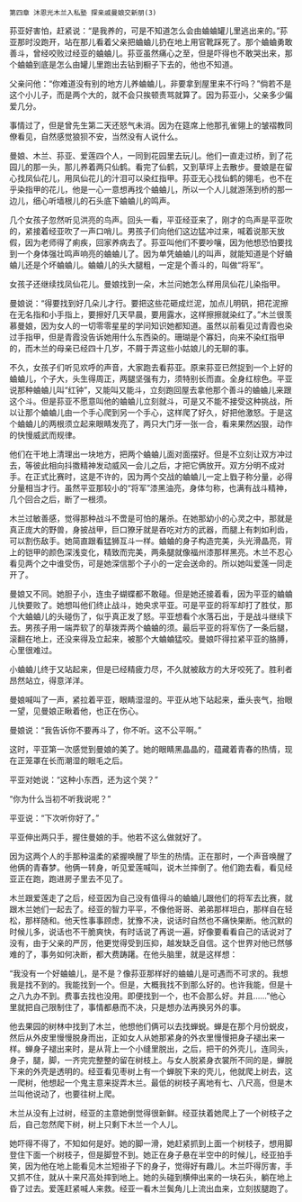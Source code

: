     第四章 沐恩光木兰入私塾 探亲戚曼娘交新朋(3) 

   荪亚好害怕，赶紧说：“是我养的，可是不知道怎么会由蛐蛐罐儿里逃出来的。”荪亚那时没跑开，站在那儿看着父亲把蛐蛐儿扔在地上用官靴踩死了。那个蛐蛐勇敢善斗，曾经咬败过经亚的蛐蛐儿。荪亚虽然痛心之至，但是吓得也不敢哭出来，那个蛐蛐到底是怎么由罐儿里跑出去钻到橱子下去的，他也不知道。

   父亲问他：“你难道没有别的地方儿养蛐蛐儿，非要拿到屋里来不行吗？”倘若不是这个小儿子，而是两个大的，就不会只挨顿责骂就算了。因为荪亚小，父亲多少偏爱几分。

   事情过了，但是曾先生第二天还怒气未消。因为在筵席上他那孔雀翎上的皱褶教同僚看见，自然感觉狼狈不安，当然没有人说什么。

   曼娘、木兰、荪亚、爱莲四个人，一同到花园里去玩儿。他们一直走过桥，到了花园儿的那一头，那儿养着两只仙鹤。看完了仙鹤，又到草坪上去散步。曼娘是在留心找凤仙花儿，用凤仙花儿的汁泪可以染红指甲。荪亚无心找仙鹤的翎毛，也不在乎染指甲的花儿，他是一心一意想再找个蛐蛐儿，所以一个人儿就游荡到桥的那一边儿，细心听墙根儿的石头底下蛐蛐儿的鸣声。

   几个女孩子忽然听见洪亮的鸟声。回头一看，平亚经亚来了，刚才的鸟声是平亚吹的，紧接着经亚吹了一声口哨儿。男孩子们向他们这边猛冲过来，喊着说那天放假，因为老师得了痢疾，回家养病去了。荪亚叫他们不要吵嚷，因为他想恐怕要找到一个身体强壮鸣声响亮的蛐蛐儿了。因为单凭蛐蛐儿的叫声，就能知道是个好蛐蛐儿还是个坏蛐蛐儿。蛐蛐儿的头大腿粗，一定是个善斗的，叫做“将军”。

   女孩子还继续找凤仙花儿。曼娘找到一朵，木兰问她怎么样用凤仙花儿染指甲。

   曼娘说：“得要找到好几朵儿才行。要把这些花砸成烂泥，加点儿明矾，把花泥擦在无名指和小手指上，要擦好几天早晨，要用露水，这样擦擦就染红了。”木兰很羡慕曼娘，因为女人的一切零零星星的学问知识她都知道。虽然以前看见过青霞也染过手指甲，但是青霞没告诉她用什么东西染的。珊瑚是个寡妇，向来不染红指甲的，而木兰的母亲已经四十几岁，不屑于弄这些小姑娘儿的无聊的事。

   不久，女孩子们听见欢呼的声音，大家跑去看荪亚。原来荪亚已然捉到一个上好的蛐蛐儿，个子大，头生得周正，两腿坚强有力，须特别长而直。全身红棕色。平亚说那种蛐蛐儿叫“红钟”，又能叫又能斗，立刻跑回屋去拿他那个善斗的蛐蛐儿来跟这个斗。但是荪亚不愿意叫他的蛐蛐儿立刻就斗，可是又不能不接受这种挑战，所以让那个蛐蛐儿由一个手心爬到另一个手心，这样爬了好久，好把他激怒。于是这个蛐蛐儿的两根须立起来眼睛发亮了，两只大门牙一张一合，看来果然凶狠，动作的快慢威武而规律。

   他们在干地上清理出一块地方，把两个蛐蛐儿面对面摆好。但是不立刻让双方冲过去，等彼此相向抖擞精神发动威风一会儿之后，才把它俩放开。双方分明不成对手。在正式比赛时，这是不许的，因为两个交战的蛐蛐儿一定上戥子称分量，必得分量相当才行。虽然平亚那较小的“将军”漆黑油亮，身体匀称，也满有战斗精神，几个回合之后，断了一根须。

   木兰过敏善感，觉得那种战斗不啻是可怕的屠杀。在她那幼小的心灵之中，那就是真正庞大的野兽，身披战甲，巨口獠牙就是吞吃对方的武器，而腿上有刺如利齿，可以割伤敌手。她简直跟看猛狮互斗一样。蛐蛐的身子构造完美，头光滑晶亮，背上的铠甲的颜色深浅变化，精致而完美，两条腿就像福州漆那样黑亮。木兰不忍心看见两个之中谁受伤，可是她深信那个子小的一定会送命的。所以她叫爱莲一同走开了。

   曼娘又不同。她胆子小，连虫子蝴蝶都不敢碰。但是她还接着看，因为平亚的蛐蛐儿快要败了。她想叫他们终止战斗，她央求平亚。可是平亚的将军却打了胜仗，那个大蛐蛐儿的头碰伤了，似乎真正发了怒。平亚想看个水落石出，于是战斗继续下去。男孩子用一端弄软了的草拨弄两个蛐蛐的须。最后平亚的将军伤了一条后腿，滚翻在地上，还没来得及立起来，被那个大蛐蛐猛咬。曼娘吓得拉紧平亚的胳膊，心里很难过。

   小蛐蛐儿终于又站起来，但是已经精疲力尽，不久就被敌方的大牙咬死了。胜利者昂然站立，得意洋洋。

   曼娘喊叫了一声，紧拉着平亚，眼睛湿湿的。平亚从地下站起来，垂头丧气，抬眼一望，见曼娘正瞅着他，也正在伤心。

   曼娘说：“我告诉你不要再斗了，你不听。这不公平啊。”

   这时，平亚第一次感觉到曼娘的美了。她的眼睛黑晶晶的，蕴藏着青春的热情，现在正笼罩在长而潮湿的眼毛之后。

   平亚对她说：“这种小东西，还为这个哭？”

   “你为什么当初不听我说呢？”

   平亚说：“下次听你好了。”

   平亚伸出两只手，握住曼娘的手。他若不这么做就好了。

   因为这两个人的手那种温柔的紧握唤醒了毕生的热情。正在那时，一个声音唤醒了他俩的青春梦。他俩一转身，听见爱莲喊叫，说木兰摔倒了。他们跑去看，看见经亚正在跑，跑进房子里去不见了。

   木兰跟爱莲走了之后，经亚因为自己没有值得斗的蛐蛐儿跟他们的将军去比赛，就跟木兰她们一起去了。经亚的智力平平，不像他哥哥、弟弟那样坦白，那样自在轻松，那样随和。他天性事事顾虑，犹豫不决，说话时自然也不痛快果断。他沉默的时候儿多，说话也不干脆爽快，有时话说了再说一遍，好像要看看自己的话说对了没有，由于父亲的严厉，他更觉得受到压抑，越发缺乏自信。这个世界对他已然够难的了，事务如何决断，都大费踌躇。在他头脑里，就是这样想：

   “我没有一个好蛐蛐儿，是不是？像荪亚那样好的蛐蛐儿是可遇而不可求的。我想我是找不到的。我能找到一个。但是，大概我找不到那么好的。也许我能，但是十之八九办不到。费事去找也没用。即便找到一个，也不会那么好。并且……”他心里就把自己限制住了，事情都悬而不决，只是想办法再换另外的事。

   他去果园的树林中找到了木兰，他想他们俩可以去找蝉蜕。蝉是在那个月份蜕皮，然后从外皮里慢慢脱身而出，正如女人从她那紧身的外衣里慢慢把身子褪出来一样。蝉身子褪出来时，是从背上一个小缝里脱出，之后，把干的外壳儿，连同头，身子，腿，脚，一齐完完整整的留在树枝上。与女人脱紧身衣裳所不同的是，蝉脱下来的外壳是透明的。经亚看见枣树上有一个蝉脱下来的壳儿，他就爬上树去，这一爬树，他想起一个鬼主意来捉弄木兰。最低的树枝子离地有七、八尺高，但是木兰叫他说动了，也要往树上爬。

   木兰从没有上过树，经亚的主意她倒觉得很新鲜。经亚扶着她爬上了一个树枝子之后，自己忽然爬下树，树上只剩下木兰一个人儿。

   她吓得不得了，不知如何是好。她的脚一滑，她赶紧抓到上面一个树枝子，想用脚登住下面一个树枝子，但是脚登不到。她正在身子悬在半空中的时候儿，经亚拍手笑，因为他在地上能看见木兰短褂子下的身子，觉得好有趣儿。木兰吓得厉害，手又抓不住，就从十来尺高处摔到地上。她的头碰到横伸出来的一块石头，躺在地上昏了过去。爱莲赶紧喊人来救。经亚一看木兰鬓角儿上流出血来，立刻拔腿跑了。

